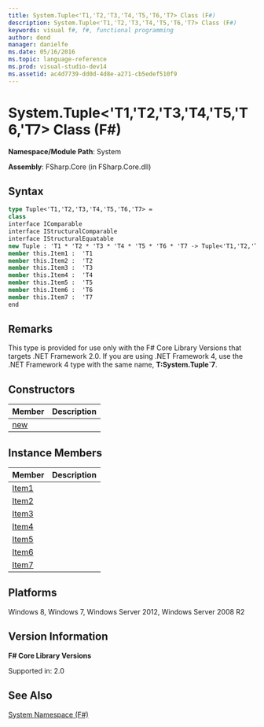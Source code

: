 ```yaml
---
title: System.Tuple<'T1,'T2,'T3,'T4,'T5,'T6,'T7> Class (F#)
description: System.Tuple<'T1,'T2,'T3,'T4,'T5,'T6,'T7> Class (F#)
keywords: visual f#, f#, functional programming
author: dend
manager: danielfe
ms.date: 05/16/2016
ms.topic: language-reference
ms.prod: visual-studio-dev14
ms.assetid: ac4d7739-dd0d-4d8e-a271-cb5edef510f9 
---
```


# System.Tuple<'T1,'T2,'T3,'T4,'T5,'T6,'T7> Class (F#)

**Namespace/Module Path**: System

**Assembly**: FSharp.Core (in FSharp.Core.dll)


## Syntax

```fsharp
type Tuple<'T1,'T2,'T3,'T4,'T5,'T6,'T7> =
class
interface IComparable
interface IStructuralComparable
interface IStructuralEquatable
new Tuple : 'T1 * 'T2 * 'T3 * 'T4 * 'T5 * 'T6 * 'T7 -> Tuple<'T1,'T2,'T3,'T4,'T5,'T6,'T7>
member this.Item1 :  'T1
member this.Item2 :  'T2
member this.Item3 :  'T3
member this.Item4 :  'T4
member this.Item5 :  'T5
member this.Item6 :  'T6
member this.Item7 :  'T7
end
```

## Remarks
This type is provided for use only with the F# Core Library Versions that targets .NET Framework 2.0. If you are using .NET Framework 4, use the .NET Framework 4 type with the same name, **T:System.Tuple&#96;7**.


## Constructors


|Member|Description|
|------|-----------|
|[new](https://msdn.microsoft.com/library/3bbfa205-9c66-41fa-af45-8a2dce6cea38)||

## Instance Members


|Member|Description|
|------|-----------|
|[Item1](https://msdn.microsoft.com/library/c76928a2-b1d5-42a7-a79d-724e96cf0fcc)||
|[Item2](https://msdn.microsoft.com/library/1033eead-ced4-472a-a8fb-51d4b1aa17fe)||
|[Item3](https://msdn.microsoft.com/library/fe18e9c8-9c77-4c04-9186-24b8a25d9b36)||
|[Item4](https://msdn.microsoft.com/library/3bb14ab4-5726-4890-9fd5-65aa84124b9f)||
|[Item5](https://msdn.microsoft.com/library/113914c8-f63d-4558-a538-cde2fc7bcbca)||
|[Item6](https://msdn.microsoft.com/library/585a2feb-7c68-4c26-99d3-8c2758bbd81f)||
|[Item7](https://msdn.microsoft.com/library/d60996c0-c029-43cf-9c03-d0724a54d81d)||

## Platforms
Windows 8, Windows 7, Windows Server 2012, Windows Server 2008 R2


## Version Information
**F# Core Library Versions**

Supported in: 2.0




## See Also
[System Namespace &#40;F&#35;&#41;](System-Namespace-%5BFSharp%5D.md)


